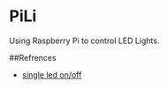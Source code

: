 # PiLi
Using Raspberry Pi to control LED Lights.    

##Refrences
 - [single led on/off](https://thepihut.com/blogs/raspberry-pi-tutorials/27968772-turning-on-an-led-with-your-raspberry-pis-gpio-pins)
